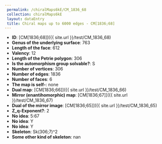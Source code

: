 ```yaml
--- 
 permalink: /chiralMaps6kE/CM_1836_68 
 collection: chiralMaps6kE
 layout: dataEntry
 title: Chiral maps up to 6000 edges - CM[1836;68]
---
```


- **ID**: [CM[1836;68]]({{ site.url }}/test/CM_1836_68)
- **Genus of the underlying surface**: 763
- **Length of the face**: 612
- **Valency**: 12
- **Length of the Petrie polygon**: 306
- **Is the automorphism group solvable?**: S
- **Number of vertices**: 306
- **Number of edges**: 1836
- **Number of faces**: 6
- **The map is self-**: none
- **Dual map**: [CM[1836;66]]({{ site.url }}/test/CM_1836_66)
- **Mirror (enantihomorphic) map**: [CM[1836;67]]({{ site.url }}/test/CM_1836_67)
- **Dual of the mirror image**: [CM[1836;65]]({{ site.url }}/test/CM_1836_65)
- **Z_q-Exponent?**: 2
- **No idea**:  5:67
- **No idea**: Y
- **No idea**: Y
- **Skeleton**: Sk(306;7)^2
- **Some other kind of skeleton**: nan
